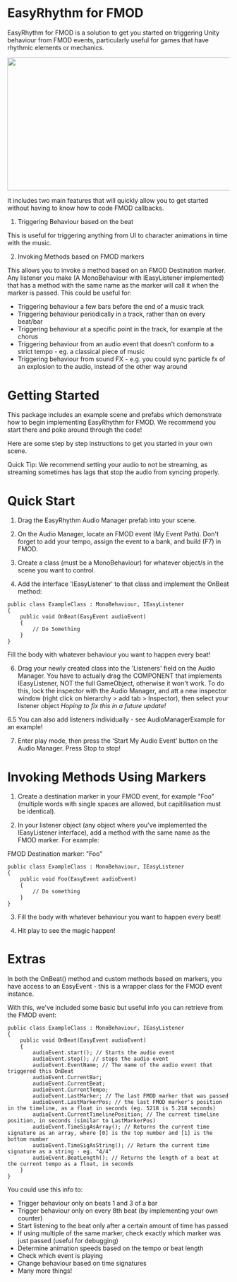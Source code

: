 # EasyRhythm for FMOD

EasyRhythm for FMOD is a solution to get you started on triggering Unity behaviour from FMOD events, particularly useful for games that have rhythmic elements or mechanics.


<img src="https://i.imgur.com/AoElAn7.gif" width="541.5" height="301.5" />

It includes two main features that will quickly allow you to get started without having to know how to code FMOD callbacks.

1. Triggering Behaviour based on the beat

This is useful for triggering anything from UI to character animations in time with the music.

2. Invoking Methods based on FMOD markers

This allows you to invoke a method based on an FMOD Destination marker. 
Any listener you make (A MonoBehaviour with IEasyListener implemented) that has a method with the same name as the marker will call it when the marker is passed.
This could be useful for:
- Triggering behaviour a few bars before the end of a music track
- Triggering behaviour periodically in a track, rather than on every beat/bar
- Triggering behaviour at a specific point in the track, for example at the chorus
- Triggering behaviour from an audio event that doesn't conform to a strict tempo - eg. a classical piece of music
- Triggering behaviour from sound FX - e.g. you could sync particle fx of an explosion to the audio, instead of the other way around

# Getting Started

This package includes an example scene and prefabs which demonstrate how to begin implementing EasyRhythm for FMOD. We recommend you start there and poke around through the code!

Here are some step by step instructions to get you started in your own scene.

Quick Tip: We recommend setting your audio to not be streaming, as streaming sometimes has lags that stop the audio from syncing properly.

# Quick Start

1. Drag the EasyRhythm Audio Manager prefab into your scene.

2. On the Audio Manager, locate an FMOD event (My Event Path). Don't forget to add your tempo, assign the event to a bank, and build (F7) in FMOD.

3. Create a class (must be a MonoBehaviour) for whatever object/s in the scene you want to control.

4. Add the interface 'IEasyListener' to that class and implement the OnBeat method:

<pre><code>public class ExampleClass : MonoBehaviour, IEasyListener
{
	public void OnBeat(EasyEvent audioEvent) 
	{ 
		// Do Something 
	}
}</pre></code>

Fill the body with whatever behaviour you want to happen every beat!

6. Drag your newly created class into the 'Listeners' field on the Audio Manager. 
You have to actually drag the COMPONENT that implements IEasyListener, NOT the full GameObject, otherwise it won't work.
To do this, lock the inspector with the Audio Manager, and att a new inspector window (right click on hierarchy > add tab > Inspector), then select your listener object
*Hoping to fix this in a future update!*

6.5 You can also add listeners individually - see AudioManagerExample for an example!

7. Enter play mode, then press the 'Start My Audio Event' button on the Audio Manager. Press Stop to stop!

# Invoking Methods Using Markers

1. Create a destination marker in your FMOD event, for example "Foo" (multiple words with single spaces are allowed, but capitilisation must be identical).

2. In your listener object (any object where you've implemented the IEasyListener interface), add a method with the same name as the FMOD marker. For example:

FMOD Destination marker: "Foo"

<pre><code>public class ExampleClass : MonoBehaviour, IEasyListener
{
	public void Foo(EasyEvent audioEvent)
	{
		// Do something
	}
}</pre></code>

3. Fill the body with whatever behaviour you want to happen every beat!

4. Hit play to see the magic happen!

# Extras

In both the OnBeat() method and custom methods based on markers, you have access to an EasyEvent - this is a wrapper class for the FMOD event instance.

With this, we've included some basic but useful info you can retrieve from the FMOD event:

<pre><code>public class ExampleClass : MonoBehaviour, IEasyListener
{
	public void OnBeat(EasyEvent audioEvent) 
	{ 
		audioEvent.start(); // Starts the audio event
		audioEvent.stop(); // stops the audio event
		audioEvent.EventName; // The name of the audio event that triggered this OnBeat
		audioEvent.CurrentBar;
		audioEvent.CurrentBeat;
		audioEvent.CurrentTempo;
		audioEvent.LastMarker; // The last FMOD marker that was passed
		audioEvent.LastMarkerPos; // the last FMOD marker's position in the timeline, as a float in seconds (eg. 5218 is 5.218 seconds)
		audioEvent.CurrentTimelinePosition; // The current timeline position, in seconds (similar to LastMarkerPos)
		audioEvent.TimeSigAsArray(); // Returns the current time signature as an array, where [0] is the top number and [1] is the bottom number
		audioEvent.TimeSigAsString(); // Return the current time signature as a string - eg. "4/4"
		audioEvent.BeatLength(); // Returns the length of a beat at the current tempo as a float, in seconds
	}
}</pre></code>

You could use this info to:
- Trigger behaviour only on beats 1 and 3 of a bar
- Trigger behaviour only on every 8th beat (by implementing your own counter)
- Start listening to the beat only after a certain amount of time has passed
- If using multiple of the same marker, check exactly which marker was just passed (useful for debugging)
- Determine animation speeds based on the tempo or beat length
- Check which event is playing
- Change behaviour based on time signatures
- Many more things!


